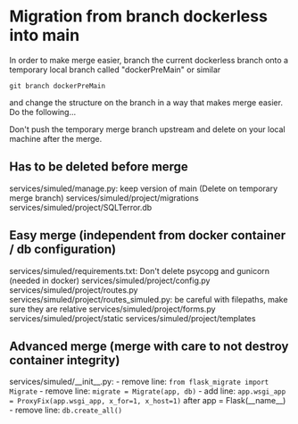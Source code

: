 # Migration from branch dockerless into main
In order to make merge easier, branch the current dockerless branch onto a temporary local
branch called "dockerPreMain" or similar 
```
git branch dockerPreMain
```
and change the structure on the branch in a way that makes merge easier. Do the following...

Don't push the temporary merge branch upstream and delete on your local machine after the merge.

## Has to be deleted before merge
services/simuled/manage.py: keep version of main (Delete on temporary merge branch)
services/simuled/project/migrations
services/simuled/project/SQLTerror.db

## Easy merge (independent from docker container / db configuration)
services/simuled/requirements.txt: Don't delete psycopg and gunicorn (needed in docker)
services/simuled/project/config.py
services/simuled/project/routes.py
services/simuled/project/routes\_simuled.py: be careful with filepaths, make sure they are relative
services/simuled/project/forms.py
services/simuled/project/static
services/simuled/project/templates

## Advanced merge (merge with care to not destroy container integrity)
services/simuled/\_\_init\_\_.py:
	- remove line: ``from flask_migrate import Migrate``
	- remove line: ``migrate = Migrate(app, db)``
	- add line: ``app.wsgi_app = ProxyFix(app.wsgi_app, x_for=1, x_host=1)`` after app = Flask(\_\_name\_\_)
	- remove line: ``db.create_all()``
